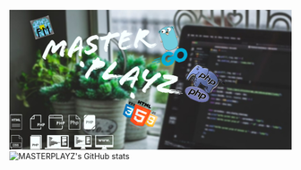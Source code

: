 ![Header](https://github.com/MASTERPLAYZ0000/MASTERPLAYZ0000/blob/7891eea44cd2bc344e1c4bbf248e65c47d58aae0/images/header.jpg)
![MASTERPLAYZ's GitHub stats](https://github-readme-stats.vercel.app/api?username=MASTERPLAYZ0000&show_icons=true&theme=radical)
